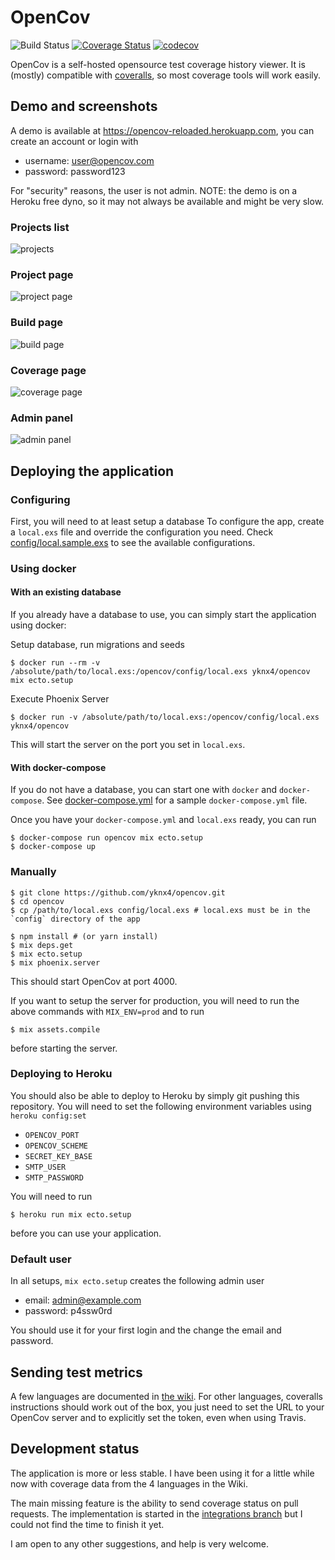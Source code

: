 # OpenCov

![Build Status](https://github.com/yknx4/opencov/actions/workflows/tests.yml/badge.svg)
[![Coverage Status](https://opencov-reloaded.herokuapp.com/projects/1/badge.svg)](https://opencov-reloaded.herokuapp.com/projects/1)
[![codecov](https://codecov.io/gh/yknx4/opencov/branch/main/graph/badge.svg?token=Q9kaFXoFTn)](https://codecov.io/gh/yknx4/opencov)

OpenCov is a self-hosted opensource test coverage history viewer.
It is (mostly) compatible with [coveralls](https://coveralls.io/), so most
coverage tools will work easily.

## Demo and screenshots

A demo is available at https://opencov-reloaded.herokuapp.com, you can create an account or login with

* username: user@opencov.com
* password: password123

For "security" reasons, the user is not admin.
NOTE: the demo is on a Heroku free dyno, so it may not always be available and might be very slow.

### Projects list

![projects](https://cloud.githubusercontent.com/assets/1436271/21740030/45ce95d6-d4ef-11e6-8d09-fac4aa7d5f00.png)

### Project page

![project page](https://cloud.githubusercontent.com/assets/1436271/21740031/45d0bafa-d4ef-11e6-93dc-0decbbd1d973.png)

### Build page

![build page](https://cloud.githubusercontent.com/assets/1436271/21740029/45cd825e-d4ef-11e6-9a55-ab19be6a3690.png)

### Coverage page

![coverage page](https://cloud.githubusercontent.com/assets/1436271/21740028/45cca55a-d4ef-11e6-9515-6b8672549dbd.png)

### Admin panel

![admin panel](https://cloud.githubusercontent.com/assets/1436271/21740375/adaaaa08-d4fb-11e6-916b-439a2eaeeb3b.png)

## Deploying the application

### Configuring

First, you will need to at least setup a database
To configure the app, create a `local.exs` file and override the configuration you need.
Check [config/local.sample.exs](https://github.com/yknx4/opencov/blob/master/config/local.sample.exs) to see the available configurations.

### Using docker

#### With an existing database

If you already have a database to use, you can simply start the application using docker:

Setup database, run migrations and seeds
```
$ docker run --rm -v /absolute/path/to/local.exs:/opencov/config/local.exs yknx4/opencov mix ecto.setup
```

Execute Phoenix Server
```
$ docker run -v /absolute/path/to/local.exs:/opencov/config/local.exs yknx4/opencov
```

This will start the server on the port you set in `local.exs`.

#### With docker-compose

If you do not have a database, you can start one with `docker` and `docker-compose`. See [docker-compose.yml](https://github.com/yknx4/opencov/blob/master/docker-compose.yml) for a sample `docker-compose.yml` file.

Once you have your `docker-compose.yml` and `local.exs` ready, you can run

```
$ docker-compose run opencov mix ecto.setup
$ docker-compose up
```

### Manually

```
$ git clone https://github.com/yknx4/opencov.git
$ cd opencov
$ cp /path/to/local.exs config/local.exs # local.exs must be in the `config` directory of the app

$ npm install # (or yarn install)
$ mix deps.get
$ mix ecto.setup
$ mix phoenix.server
```

This should start OpenCov at port 4000.

If you want to setup the server for production, you will need to run the above commands
with `MIX_ENV=prod` and to run

```
$ mix assets.compile
```

before starting the server.

### Deploying to Heroku

You should also be able to deploy to Heroku by simply git pushing this repository.
You will need to set the following environment variables using `heroku config:set`

* `OPENCOV_PORT`
* `OPENCOV_SCHEME`
* `SECRET_KEY_BASE`
* `SMTP_USER`
* `SMTP_PASSWORD`

You will need to run

```
$ heroku run mix ecto.setup
```

before you can use your application.

### Default user

In all setups, `mix ecto.setup` creates the following admin user

* email: admin@example.com
* password: p4ssw0rd

You should use it for your first login and the change the email and password.

## Sending test metrics

A few languages are documented in [the wiki](https://github.com/yknx4/opencov/wiki).
For other languages, coveralls instructions should work out of the box,
you just need to set the URL to your OpenCov server and to explicitly set
the token, even when using Travis.

## Development status

The application is more or less stable. I have been using it
for a little while now with coverage data from the 4 languages in the Wiki.

The main missing feature is the ability to send coverage status on pull requests.
The implementation is started in the [integrations branch](https://github.com/yknx4/opencov/tree/integrations) but I could not find the time to finish it yet.

I am open to any other suggestions, and help is very welcome.
